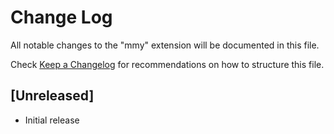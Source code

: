 # Change Log
All notable changes to the "mmy" extension will be documented in this file.

Check [Keep a Changelog](http://keepachangelog.com/) for recommendations on how to structure this file.

## [Unreleased]
- Initial release